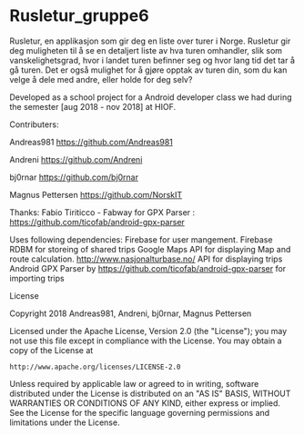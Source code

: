 # Rusletur_gruppe6

Rusletur, en applikasjon som gir deg en liste over turer i Norge. Rusletur gir deg muligheten til å se en detaljert liste av hva turen omhandler, slik som vanskelighetsgrad, hvor i landet turen befinner seg og hvor lang tid det tar å gå turen. Det er også mulighet for å gjøre opptak av turen din, som du kan velge å dele med andre, eller holde for deg selv?

Developed as a school project for a Android developer class we had during the semester [aug 2018 - nov 2018] at HIOF.

Contributers:

Andreas981 https://github.com/Andreas981

Andreni https://github.com/Andreni

bj0rnar https://github.com/bj0rnar

Magnus Pettersen https://github.com/NorskIT

Thanks:
Fabio Tiriticco - Fabway for GPX Parser : https://github.com/ticofab/android-gpx-parser




Uses following dependencies:
Firebase for user mangement.
Firebase RDBM for storeing of shared trips
Google Maps API for displaying Map and route calculation.
http://www.nasjonalturbase.no/ API for displaying trips
Android GPX Parser by https://github.com/ticofab/android-gpx-parser for importing trips
















License

Copyright 2018 Andreas981, Andreni, bj0rnar, Magnus Pettersen

Licensed under the Apache License, Version 2.0 (the "License");
you may not use this file except in compliance with the License.
You may obtain a copy of the License at

    http://www.apache.org/licenses/LICENSE-2.0

Unless required by applicable law or agreed to in writing, software
distributed under the License is distributed on an "AS IS" BASIS,
WITHOUT WARRANTIES OR CONDITIONS OF ANY KIND, either express or implied.
See the License for the specific language governing permissions and
limitations under the License.




